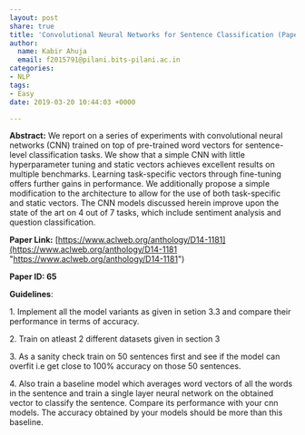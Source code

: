 ```yaml
---
layout: post
share: true
title: 'Convolutional Neural Networks for Sentence Classification (Paper ID: 65)'
author:
  name: Kabir Ahuja
  email: f2015791@pilani.bits-pilani.ac.in
categories:
- NLP
tags:
- Easy
date: 2019-03-20 10:44:03 +0000

---
```

**Abstract:** We report on a series of experiments with convolutional neural networks (CNN) trained on top of pre-trained word vectors for sentence-level classification tasks. We show that a simple CNN with little hyperparameter tuning and static vectors achieves excellent results on multiple benchmarks. Learning task-specific vectors through fine-tuning offers further gains in performance. We additionally propose a simple modification to the architecture to allow for the use of both task-specific and static vectors. The CNN models discussed herein improve upon the state of the art on 4 out of 7 tasks, which include sentiment analysis and question classification.

**Paper Link:** [https://www.aclweb.org/anthology/D14-1181](https://www.aclweb.org/anthology/D14-1181 "https://www.aclweb.org/anthology/D14-1181")

**Paper ID: 65**

**Guidelines**:

1\. Implement all the model variants as given in setion 3.3 and compare their performance in terms of accuracy.

2\. Train on atleast 2 different datasets given in section 3

3\. As a sanity check train on 50 sentences first and see if the model can overfit i.e get close to 100% accuracy on those 50 sentences.

4\. Also train a baseline model which averages word vectors of all the words in the sentence and train a single layer neural network on the obtained vector to classify the sentence. Compare its performance with your cnn models. The accuracy obtained by your models should be more than this baseline.